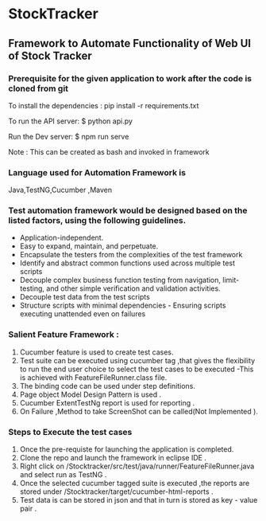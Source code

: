 # StockTracker

## Framework to Automate Functionality of Web UI of Stock Tracker

### Prerequisite for the given application to work after the code is cloned from git 

To install the dependencies :
pip install -r requirements.txt

To run the API server:
$ python api.py

Run the Dev server:
$ npm run serve

Note : This can be created as bash and invoked in framework 

### Language used for Automation Framework is 
Java,TestNG,Cucumber ,Maven

### Test automation framework would be designed based on the listed factors, using the following guidelines.
* Application-independent.
* Easy to expand, maintain, and perpetuate.
* Encapsulate the testers from the complexities of the test framework
* Identify and abstract common functions used across multiple test scripts
* Decouple complex business function testing from navigation, limit-testing, and other simple verification and validation activities.
* Decouple test data from the test scripts
* Structure scripts with minimal dependencies - Ensuring scripts executing unattended even on failures

### Salient Feature Framework  :
1. Cucumber feature is used to create test cases. 
2. Test suite can be executed using cucumber tag ,that gives the flexibility to run the end user choice to select the test cases to be executed -This is achieved with FeatureFileRunner.class file.
3. The binding code can be used under step definitions.
4. Page object Model Design Pattern is used .
5. Cucumber ExtentTestNg report is used for reporting .
6. On Failure ,Method to take ScreenShot can be called(Not Implemented ).

### Steps to Execute the test cases 
1. Once the pre-requiste for launching the application is completed.
2. Clone the repo and launch the framework in eclipse IDE .
3. Right click on /Stocktracker/src/test/java/runner/FeatureFileRunner.java and select run as TestNG .
4. Once the selected cucumber tagged suite is executed ,the reports are stored under /Stocktracker/target/cucumber-html-reports .
5. Test data is can be stored in json and that in turn is stored as key - value pair .



